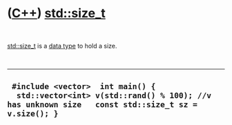 



 

 

 

 

 

([C++](Cpp.md)) [std::size\_t](CppSize_t.md)
==============================================

 

[std::size\_t](CppSize_t.md) is a [data type](CppDataType.md) to hold
a size.

 

  ---------------------------------------------------------------------------------------------------------------------------------------
  ` #include <vector>  int main() {   std::vector<int> v(std::rand() % 100); //v has unknown size   const std::size_t sz = v.size(); }`
  ---------------------------------------------------------------------------------------------------------------------------------------

 

 

 

 

 





 



